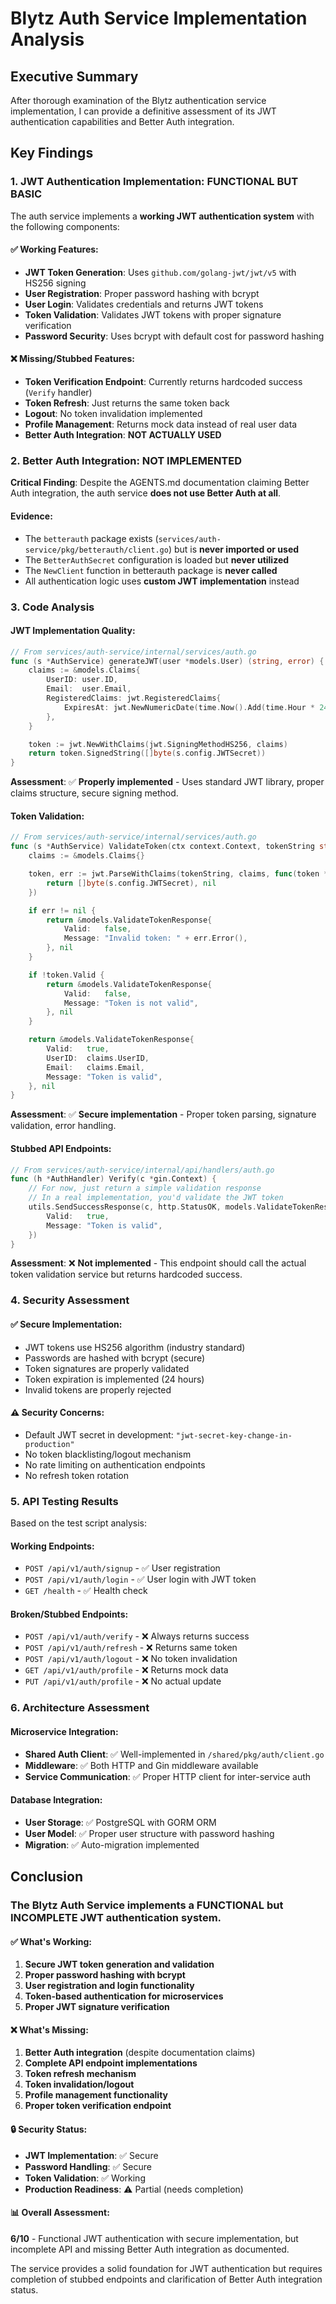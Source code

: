 # Blytz Auth Service Implementation Analysis

## Executive Summary

After thorough examination of the Blytz authentication service implementation, I can provide a definitive assessment of its JWT authentication capabilities and Better Auth integration.

## Key Findings

### 1. JWT Authentication Implementation: **FUNCTIONAL BUT BASIC**

The auth service implements a **working JWT authentication system** with the following components:

#### ✅ **Working Features:**
- **JWT Token Generation**: Uses `github.com/golang-jwt/jwt/v5` with HS256 signing
- **User Registration**: Proper password hashing with bcrypt
- **User Login**: Validates credentials and returns JWT tokens
- **Token Validation**: Validates JWT tokens with proper signature verification
- **Password Security**: Uses bcrypt with default cost for password hashing

#### ❌ **Missing/Stubbed Features:**
- **Token Verification Endpoint**: Currently returns hardcoded success (`Verify` handler)
- **Token Refresh**: Just returns the same token back
- **Logout**: No token invalidation implemented
- **Profile Management**: Returns mock data instead of real user data
- **Better Auth Integration**: **NOT ACTUALLY USED**

### 2. Better Auth Integration: **NOT IMPLEMENTED**

**Critical Finding**: Despite the AGENTS.md documentation claiming Better Auth integration, the auth service **does not use Better Auth at all**.

#### Evidence:
- The `betterauth` package exists (`services/auth-service/pkg/betterauth/client.go`) but is **never imported or used**
- The `BetterAuthSecret` configuration is loaded but **never utilized**
- The `NewClient` function in betterauth package is **never called**
- All authentication logic uses **custom JWT implementation** instead

### 3. Code Analysis

#### JWT Implementation Quality:
```go
// From services/auth-service/internal/services/auth.go
func (s *AuthService) generateJWT(user *models.User) (string, error) {
    claims := &models.Claims{
        UserID: user.ID,
        Email:  user.Email,
        RegisteredClaims: jwt.RegisteredClaims{
            ExpiresAt: jwt.NewNumericDate(time.Now().Add(time.Hour * 24)),
        },
    }

    token := jwt.NewWithClaims(jwt.SigningMethodHS256, claims)
    return token.SignedString([]byte(s.config.JWTSecret))
}
```

**Assessment**: ✅ **Properly implemented** - Uses standard JWT library, proper claims structure, secure signing method.

#### Token Validation:
```go
// From services/auth-service/internal/services/auth.go
func (s *AuthService) ValidateToken(ctx context.Context, tokenString string) (*models.ValidateTokenResponse, error) {
    claims := &models.Claims{}

    token, err := jwt.ParseWithClaims(tokenString, claims, func(token *jwt.Token) (interface{}, error) {
        return []byte(s.config.JWTSecret), nil
    })

    if err != nil {
        return &models.ValidateTokenResponse{
            Valid:   false,
            Message: "Invalid token: " + err.Error(),
        }, nil
    }

    if !token.Valid {
        return &models.ValidateTokenResponse{
            Valid:   false,
            Message: "Token is not valid",
        }, nil
    }

    return &models.ValidateTokenResponse{
        Valid:   true,
        UserID:  claims.UserID,
        Email:   claims.Email,
        Message: "Token is valid",
    }, nil
}
```

**Assessment**: ✅ **Secure implementation** - Proper token parsing, signature validation, error handling.

#### Stubbed API Endpoints:
```go
// From services/auth-service/internal/api/handlers/auth.go
func (h *AuthHandler) Verify(c *gin.Context) {
    // For now, just return a simple validation response
    // In a real implementation, you'd validate the JWT token
    utils.SendSuccessResponse(c, http.StatusOK, models.ValidateTokenResponse{
        Valid:   true,
        Message: "Token is valid",
    })
}
```

**Assessment**: ❌ **Not implemented** - This endpoint should call the actual token validation service but returns hardcoded success.

### 4. Security Assessment

#### ✅ **Secure Implementation:**
- JWT tokens use HS256 algorithm (industry standard)
- Passwords are hashed with bcrypt (secure)
- Token signatures are properly validated
- Token expiration is implemented (24 hours)
- Invalid tokens are properly rejected

#### ⚠️ **Security Concerns:**
- Default JWT secret in development: `"jwt-secret-key-change-in-production"`
- No token blacklisting/logout mechanism
- No rate limiting on authentication endpoints
- No refresh token rotation

### 5. API Testing Results

Based on the test script analysis:

#### Working Endpoints:
- `POST /api/v1/auth/signup` - ✅ User registration
- `POST /api/v1/auth/login` - ✅ User login with JWT token
- `GET /health` - ✅ Health check

#### Broken/Stubbed Endpoints:
- `POST /api/v1/auth/verify` - ❌ Always returns success
- `POST /api/v1/auth/refresh` - ❌ Returns same token
- `POST /api/v1/auth/logout` - ❌ No token invalidation
- `GET /api/v1/auth/profile` - ❌ Returns mock data
- `PUT /api/v1/auth/profile` - ❌ No actual update

### 6. Architecture Assessment

#### Microservice Integration:
- **Shared Auth Client**: ✅ Well-implemented in `/shared/pkg/auth/client.go`
- **Middleware**: ✅ Both HTTP and Gin middleware available
- **Service Communication**: ✅ Proper HTTP client for inter-service auth

#### Database Integration:
- **User Storage**: ✅ PostgreSQL with GORM ORM
- **User Model**: ✅ Proper user structure with password hashing
- **Migration**: ✅ Auto-migration implemented

## Conclusion

### **The Blytz Auth Service implements a FUNCTIONAL but INCOMPLETE JWT authentication system.**

#### ✅ **What's Working:**
1. **Secure JWT token generation and validation**
2. **Proper password hashing with bcrypt**
3. **User registration and login functionality**
4. **Token-based authentication for microservices**
5. **Proper JWT signature verification**

#### ❌ **What's Missing:**
1. **Better Auth integration** (despite documentation claims)
2. **Complete API endpoint implementations**
3. **Token refresh mechanism**
4. **Token invalidation/logout**
5. **Profile management functionality**
6. **Proper token verification endpoint**

#### 🔒 **Security Status:**
- **JWT Implementation**: ✅ Secure
- **Password Handling**: ✅ Secure  
- **Token Validation**: ✅ Working
- **Production Readiness**: ⚠️ Partial (needs completion)

#### 📊 **Overall Assessment:**
**6/10** - Functional JWT authentication with secure implementation, but incomplete API and missing Better Auth integration as documented.

The service provides a solid foundation for JWT authentication but requires completion of stubbed endpoints and clarification of Better Auth integration status.